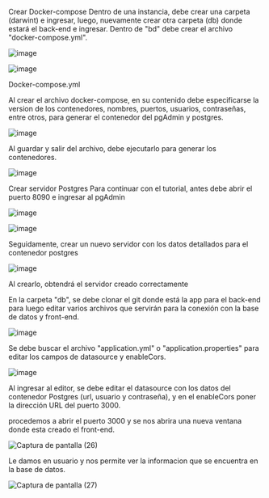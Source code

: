 Crear Docker-compose 
Dentro de una instancia, debe crear una carpeta (darwint) e ingresar, luego, nuevamente crear otra carpeta (db) donde estará el back-end e ingresar. Dentro de "bd" debe crear el archivo "docker-compose.yml".

![image](https://user-images.githubusercontent.com/91229151/209409969-cb20bdf7-298c-4bea-853a-7d7d9d5caee3.png)

![image](https://user-images.githubusercontent.com/91229151/209410033-40bc5a98-dd26-4c83-a0f4-ae02b85ce23e.png)

Docker-compose.yml

Al crear el archivo docker-compose, en su contenido debe especificarse la version de los contenedores, nombres, puertos, usuarios, contraseñas, entre otros, para generar el contenedor del pgAdmin y postgres.

![image](https://user-images.githubusercontent.com/91229151/209410225-26ba6e40-6bd6-4c58-a288-a7c9851aba4e.png)

Al guardar y salir del archivo, debe ejecutarlo para generar los contenedores.

![image](https://user-images.githubusercontent.com/91229151/209411303-ae82d92d-f9cd-48dc-af25-12a63c1882a3.png)

Crear servidor Postgres
Para continuar con el tutorial, antes debe abrir el puerto 8090 e ingresar al pgAdmin

![image](https://user-images.githubusercontent.com/91229151/209411622-48758409-5365-49bc-9130-5f644e597305.png)

![image](https://user-images.githubusercontent.com/91229151/209411648-855774e3-a334-4947-99e1-3932a1fe9efb.png)

Seguidamente, crear un nuevo servidor con los datos detallados para el contenedor postgres

![image](https://user-images.githubusercontent.com/91229151/209411718-abef8b4a-7901-4ded-a6c4-aa1f36957976.png)

Al crearlo, obtendrá el servidor creado correctamente

En la carpeta "db", se debe clonar el git donde está la app para el back-end para luego editar varios archivos que servirán para la conexión con la base de datos y front-end.

![image](https://user-images.githubusercontent.com/91229151/209411966-9d523757-f039-410e-8edc-9e37221e3613.png)

Se debe buscar el archivo "application.yml" o "application.properties" para editar los campos de datasource y enableCors.

![image](https://user-images.githubusercontent.com/91229151/209412106-80fa23e8-b41d-414f-a13b-515e1f50fa3f.png)

Al ingresar al editor, se debe editar el datasource con los datos del contenedor Postgres (url, usuario y contraseña), y en el enableCors poner la dirección URL del puerto 3000.

procedemos a abrir el puerto 3000 y se nos abrira una nueva ventana donde esta creado el front-end.

![Captura de pantalla (26)](https://user-images.githubusercontent.com/91167276/204882519-923e3a4e-3e43-41d9-8e3b-4db72edf2595.png)

Le damos en usuario y nos permite ver la informacion que se encuentra en la base de datos.

![Captura de pantalla (27)](https://user-images.githubusercontent.com/91167276/204882781-971e1d79-ce26-44e7-ac20-6df92bf6a15f.png)



